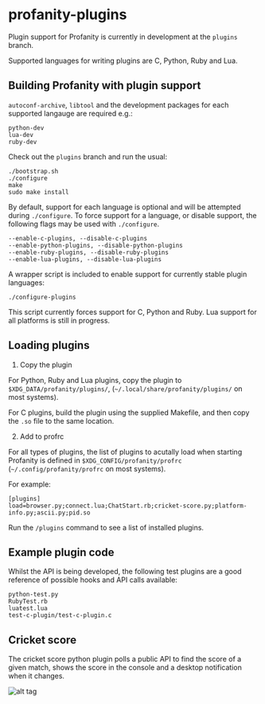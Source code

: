 profanity-plugins
=================

Plugin support for Profanity is currently in development at the `plugins` branch.

Supported languages for writing plugins are C, Python, Ruby and Lua.

Building Profanity with plugin support
--------------------------------------

`autoconf-archive`, `libtool` and the development packages for each supported langauge are required e.g.:

```
python-dev
lua-dev
ruby-dev
```

Check out the `plugins` branch and run the usual:

```
./bootstrap.sh
./configure
make
sudo make install
```

By default, support for each language is optional and will be attempted during `./configure`.  To force support for a language, or disable support, the following flags may be used with `./configure`.

```
--enable-c-plugins, --disable-c-plugins
--enable-python-plugins, --disable-python-plugins
--enable-ruby-plugins, --disable-ruby-plugins
--enable-lua-plugins, --disable-lua-plugins
```

A wrapper script is included to enable support for currently stable plugin languages:

```
./configure-plugins
```

This script currently forces support for C, Python and Ruby.  Lua support for all platforms is still in progress.

Loading plugins
---------------

1. Copy the plugin

For Python, Ruby and Lua plugins, copy the plugin to `$XDG_DATA/profanity/plugins/`, (`~/.local/share/profanity/plugins/` on most systems).

For C plugins, build the plugin using the supplied Makefile, and then copy the `.so` file to the same location.

2. Add to profrc

For all types of plugins, the list of plugins to acutally load when starting Profanity is defined in `$XDG_CONFIG/profanity/profrc` (`~/.config/profanity/profrc` on most systems).

For example:

```
[plugins]
load=browser.py;connect.lua;ChatStart.rb;cricket-score.py;platform-info.py;ascii.py;pid.so
```

Run the `/plugins` command to see a list of installed plugins.

Example plugin code
-------------------

Whilst the API is being developed, the following test plugins are a good reference of possible hooks and API calls available:

```
python-test.py
RubyTest.rb
luatest.lua
test-c-plugin/test-c-plugin.c
```

Cricket score
-------------

The cricket score python plugin polls a public API to find the score of a given match, shows the score in the console and a desktop notification when it changes.

![alt tag](http://www.profanity.im/cricket.png)

